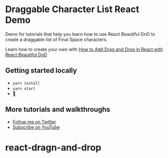 # Draggable Character List React Demo

Demo for tutorials that help you learn how to use React Beautiful DnD to create a draggable list of Final Space characters.

Learn how to create your own with [How to Add Drag and Drop in React with React Beautiful DnD](https://www.youtube.com/watch?v=aYZRRyukuIw)

## Getting started locally
* `yarn install`
* `yarn start`
* 🚀

## More tutorials and walkthroughs
* [Follow me on Twitter](https://twitter.com/colbyfayock)
* [Subscribe on YouTube](https://www.youtube.com/colbyfayock)
# react-dragn-and-drop
